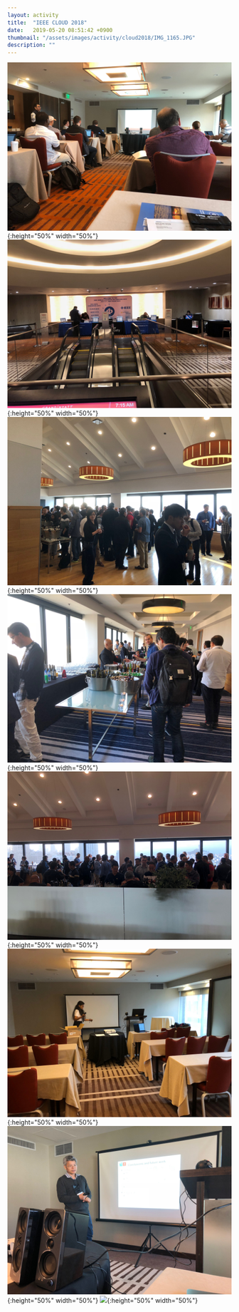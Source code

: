 ```yaml
---
layout: activity
title:  "IEEE CLOUD 2018"
date:   2019-05-20 08:51:42 +0900
thumbnail: "/assets/images/activity/cloud2018/IMG_1165.JPG"
description: ""
---
```


![](/assets/images/activity/cloud2018/IMG_1052.JPG){:height="50%" width="50%"}
![](/assets/images/activity/cloud2018/IMG_1153.JPG){:height="50%" width="50%"}
![](/assets/images/activity/cloud2018/IMG_1194.JPG){:height="50%" width="50%"}
![](/assets/images/activity/cloud2018/IMG_1195.JPG){:height="50%" width="50%"}
![](/assets/images/activity/cloud2018/IMG_1196.JPG){:height="50%" width="50%"}
![](/assets/images/activity/cloud2018/IMG_1319.JPG){:height="50%" width="50%"}
![](/assets/images/activity/cloud2018/IMG_1320.JPG){:height="50%" width="50%"}
![](/assets/images/activity/cloud2018/IMG_1494.JPG){:height="50%" width="50%"}